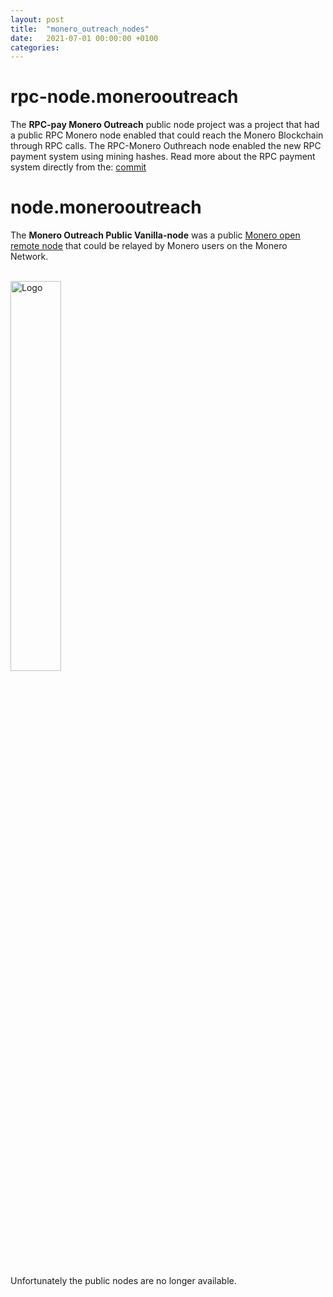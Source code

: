 ```yaml
---
layout: post
title:  "monero_outreach_nodes"
date:   2021-07-01 00:00:00 +0100
categories:
---
```


# rpc-node.monerooutreach
The **RPC-pay Monero Outreach** public node project was a project that had a public RPC Monero node enabled that could reach the Monero Blockchain through RPC calls. The RPC-Monero Outhreach node enabled the new RPC payment system using mining hashes. Read more about the RPC payment system directly from the: <a href="https://github.com/monero-project/monero/commit/2899379791b7542e4eb920b5d9d58cf232806937" target="_blank">commit</a>

# node.monerooutreach
The **Monero Outreach Public Vanilla-node** was a public <a href="https://www.getmonero.org/resources/moneropedia/remote-node.html" target="_blank">Monero open remote node</a> that could be relayed by Monero users on the Monero Network.

<br><img src="../../../assets/images/monero-outreach-node-og.jpg" alt="Logo" width="40%"/>

<br>Unfortunately the public nodes are no longer available. 